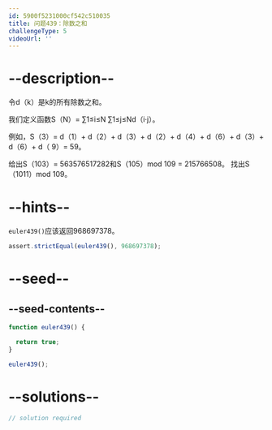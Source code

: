 ```yaml
---
id: 5900f5231000cf542c510035
title: 问题439：除数之和
challengeType: 5
videoUrl: ''
---
```


# --description--

令d（k）是k的所有除数之和。

我们定义函数S（N）= ∑1≤i≤N ∑1≤j≤Nd（i·j）。

例如，S（3）= d（1）+ d（2）+ d（3）+ d（2）+ d（4）+ d（6）+ d（3）+ d（6）+ d（ 9）= 59。

给出S（103）= 563576517282和S（105）mod 109 = 215766508。 找出S（1011）mod 109。

# --hints--

`euler439()`应该返回968697378。

```js
assert.strictEqual(euler439(), 968697378);
```

# --seed--

## --seed-contents--

```js
function euler439() {

  return true;
}

euler439();
```

# --solutions--

```js
// solution required
```
